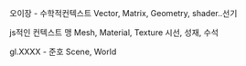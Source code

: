오이장 - 수학적컨텍스트
Vector, Matrix, Geometry, shader..선기

js적인 컨텍스트 맹
Mesh, Material, Texture
시선,   성재,     수석


gl.XXXX - 준호
Scene, World

